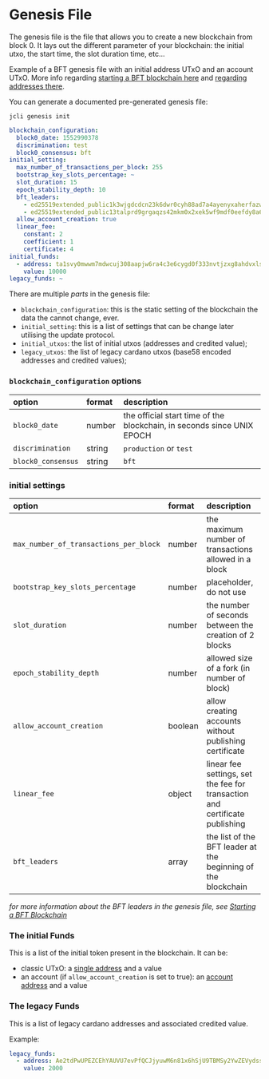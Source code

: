 # Genesis File

The genesis file is the file that allows you to create a new blockchain
from block 0. It lays out the different parameter of your blockchain:
the initial utxo, the start time, the slot duration time, etc...

Example of a BFT genesis file with an initial address UTxO and an account UTxO.
More info regarding [starting a BFT blockchain here](./starting_bft_blockchain.md)
and [regarding addresses there](./cli_address.md).

You can generate a documented pre-generated genesis file:

```
jcli genesis init
```

```yaml
blockchain_configuration:
  block0_date: 1552990378
  discrimination: test
  block0_consensus: bft
initial_setting:
  max_number_of_transactions_per_block: 255
  bootstrap_key_slots_percentage: ~
  slot_duration: 15
  epoch_stability_depth: 10
  bft_leaders:
    - ed25519extended_public1k3wjgdcdcn23k6dwr0cyh88ad7a4ayenyxaherfazwy363pyy8wqppn7j3
    - ed25519extended_public13talprd9grgaqzs42mkm0x2xek5wf9mdf0eefdy8a6dk5grka2gstrp3en
  allow_account_creation: true
  linear_fee:
    constant: 2
    coefficient: 1
    certificate: 4
initial_funds:
  - address: ta1svy0mwwm7mdwcuj308aapjw6ra4c3e6cygd0f333nvtjzxg8ahdvxlswdf0
    value: 10000
legacy_funds: ~
```

There are multiple _parts_ in the genesis file:

* `blockchain_configuration`: this is the static setting of the blockchain
  the data the cannot change, ever.
* `initial_setting`: this is a list of settings that can be change later
  utilising the update protocol.
* `initial_utxos`: the list of initial utxos (addresses and credited value);
* `legacy_utxos`: the list of legacy cardano utxos (base58 encoded addresses
  and credited values);

### `blockchain_configuration` options

| option | format | description |
|:-------|:-------|:------------|
| `block0_date` | number | the official start time of the blockchain, in seconds since UNIX EPOCH |
| `discrimination` | string | `production` or `test` |
| `block0_consensus` | string | `bft` |

### initial settings

| option | format | description |
|:-------|:-------|:------------|
| `max_number_of_transactions_per_block` | number | the maximum number of transactions allowed in a block |
| `bootstrap_key_slots_percentage` | number | placeholder, do not use |
| `slot_duration` | number | the number of seconds between the creation of 2 blocks |
| `epoch_stability_depth` | number | allowed size of a fork (in number of block) |
| `allow_account_creation` | boolean | allow creating accounts without publishing certificate |
| `linear_fee` | object | linear fee settings, set the fee for transaction and certificate publishing |
| `bft_leaders` | array | the list of the BFT leader at the beginning of the blockchain |

_for more information about the BFT leaders in the genesis file, see
[Starting a BFT Blockchain](./starting_bft_blockchain.md)_

### The initial Funds

This is a list of the initial token present in the blockchain. It can be:

* classic UTxO: a [single address](./cli_address.md#address-for-utxo) and a value
* an account (if `allow_account_creation` is set to true): an
  [account address](./cli_address.md#address-for-account) and a value

### The legacy Funds

This is a list of legacy cardano addresses and associated credited value.

Example:

```yaml
legacy_funds:
  - address: Ae2tdPwUPEZCEhYAUVU7evPfQCJjyuwM6n81x6hSjU9TBMSy2YwZEVydssL
    value: 2000
```
